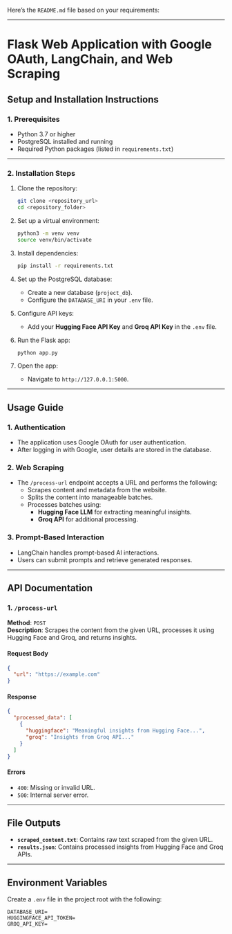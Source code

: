 Here’s the `README.md` file based on your requirements:

---

# **Flask Web Application with Google OAuth, LangChain, and Web Scraping**

## **Setup and Installation Instructions**

### **1. Prerequisites**
- Python 3.7 or higher
- PostgreSQL installed and running
- Required Python packages (listed in `requirements.txt`)

---

### **2. Installation Steps**
1. Clone the repository:
   ```bash
   git clone <repository_url>
   cd <repository_folder>
   ```

2. Set up a virtual environment:
   ```bash
   python3 -m venv venv
   source venv/bin/activate
   ```

3. Install dependencies:
   ```bash
   pip install -r requirements.txt
   ```

4. Set up the PostgreSQL database:
   - Create a new database (`project_db`).
   - Configure the `DATABASE_URI` in your `.env` file.

5. Configure API keys:
   - Add your **Hugging Face API Key** and **Groq API Key** in the `.env` file.

6. Run the Flask app:
   ```bash
   python app.py
   ```

7. Open the app:
   - Navigate to `http://127.0.0.1:5000`.

---

## **Usage Guide**

### **1. Authentication**
- The application uses Google OAuth for user authentication.
- After logging in with Google, user details are stored in the database.

### **2. Web Scraping**
- The `/process-url` endpoint accepts a URL and performs the following:
  - Scrapes content and metadata from the website.
  - Splits the content into manageable batches.
  - Processes batches using:
    - **Hugging Face LLM** for extracting meaningful insights.
    - **Groq API** for additional processing.

### **3. Prompt-Based Interaction**
- LangChain handles prompt-based AI interactions.
- Users can submit prompts and retrieve generated responses.

---

## **API Documentation**

### **1. `/process-url`**
**Method**: `POST`  
**Description**: Scrapes the content from the given URL, processes it using Hugging Face and Groq, and returns insights.  

#### **Request Body**
```json
{
  "url": "https://example.com"
}
```

#### **Response**
```json
{
  "processed_data": [
    {
      "huggingface": "Meaningful insights from Hugging Face...",
      "groq": "Insights from Groq API..."
    }
  ]
}
```

#### **Errors**
- `400`: Missing or invalid URL.
- `500`: Internal server error.

---

## **File Outputs**
- **`scraped_content.txt`**: Contains raw text scraped from the given URL.
- **`results.json`**: Contains processed insights from Hugging Face and Groq APIs.

---

## **Environment Variables**
Create a `.env` file in the project root with the following:
```
DATABASE_URI=
HUGGINGFACE_API_TOKEN=
GROQ_API_KEY=
```
